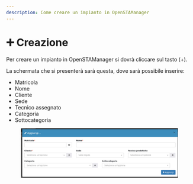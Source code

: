 ```yaml
---
description: Come creare un impianto in OpenSTAManager
---
```


# ➕ Creazione

Per creare un impianto in OpenSTAManager si dovrà cliccare sul tasto (+).

La schermata che si presenterà sarà questa, dove sarà possibile inserire:

* Matricola
* Nome
* Cliente
* Sede
* Tecnico assegnato
* Categoria
* Sottocategoria

<figure><img src="../../../.gitbook/assets/immagine (2) (1) (1).png" alt=""><figcaption></figcaption></figure>

